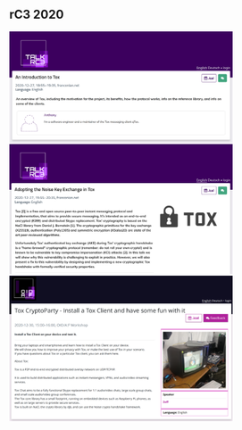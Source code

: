 ## rC3 2020

<img src="https://raw.githubusercontent.com/zoff99/rC3_2020/master/images/introduction_to_tox_img.png" width="400">&nbsp;
<img src="https://raw.githubusercontent.com/zoff99/rC3_2020/master/images/adopting_the_noise_key_exchange_in_tox_img.png" width="400">&nbsp;
<img src="https://raw.githubusercontent.com/zoff99/rC3_2020/master/images/tox_cryptoparty_img.png" width="400">&nbsp;

